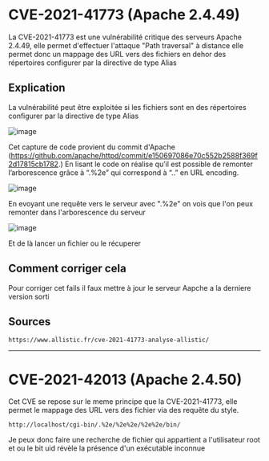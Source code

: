 # CVE-2021-41773 (Apache 2.4.49)
La CVE-2021-41773 est une vulnérabilité critique des serveurs Apache 2.4.49, elle permet d'effectuer l'attaque "Path traversal" à distance elle permet donc un mappage des URL vers des fichiers en dehor des répertoires configurer par la directive de type Alias

## Explication 
La vulnérabilité peut être exploitée si les fichiers sont  en des répertoires configurer par la directive de type Alias

![image](https://media.allistic.fr/wp-content/uploads/2021/10/06180232/Image-3-CVE-Apache.png)

Cet capture de code provient du commit d'Apache (https://github.com/apache/httpd/commit/e150697086e70c552b2588f369f2d17815cb1782.)
En lisant le code on réalise qu’il est possible de remonter l’arborescence grâce à “.%2e” qui correspond à “..” en URL encoding.

![image](https://media.allistic.fr/wp-content/uploads/2021/10/08162653/Image-6-CVE-Apache-1.png)

En evoyant une requête vers le serveur avec ".%2e" on vois que l'on peux remonter dans l'arborescence du serveur

![image](https://media.allistic.fr/wp-content/uploads/2021/10/06180442/Image-4-CVE-Apache.png)

Et de là lancer un fichier ou le récuperer

## Comment corriger cela
Pour corriger cet fails il faux mettre à jour le serveur Aapche a la derniere version sorti
## Sources
    https://www.allistic.fr/cve-2021-41773-analyse-allistic/

--------------------------------------------------

# CVE-2021-42013 (Apache 2.4.50)
Cet CVE se repose sur le meme principe que la CVE-2021-41773, elle permet le mappage des URL vers des fichier via des requête du style.

``http://localhost/cgi-bin/.%2e/%2e%2e/%2e%2e/bin/``



Je peux donc faire une recherche de fichier qui appartient a l'utilisateur root et ou le bit uid révèle la présence d'un exécutable inconnue